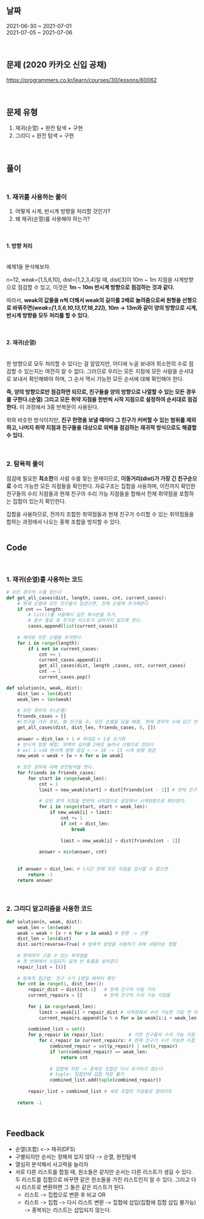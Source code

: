 ## 날짜
2021-06-30 ~ 2021-07-01<br>
2021-07-05 ~ 2021-07-06

<br>

## 문제 (2020 카카오 신입 공채)
https://programmers.co.kr/learn/courses/30/lessons/60062

<br>

## 문제 유형
1. 재귀(순열) + 완전 탐색 + 구현
2. 그리디 + 완전 탐색 + 구현 

<br>

## 풀이 <br><br>

### 1. 재귀를 사용하는 풀이 <br>

1. 어떻게 시계, 반시계 방향을 처리할 것인가?
2. 왜 재귀(순열)를 사용해야 하는가?

<br>

#### 1. 방향 처리 <br><br>
예제1을 분석해보자.

 n=12, weak=[1,5,6,10], dist=[1,2,3,4]일 때, dist[3]이 10m ~ 1m 지점을 시계방향으로 점검할 수 있고, 이것은 **1m ~ 10m 반시계 방향으로 점검하는 것과 같다.** 

따라서, **weak의 값들을 n씩 더해서 weak의 길이를 2배로 늘려줌으로써 원형을 선형으로 바꿔주면(***weak=[1,5,6,10,13,17,18,22]***), 10m -> 13m와 같이 양의 방향으로 시계,반시계 방향을 모두 처리를 할 수 있다.** 

<br>

#### 2. 재귀(순열) <br><br>
한 방향으로 모두 처리할 수 있다는 걸 알았지만, 어디에 누굴 보내야 최소한의 수로 점검할 수 있는지는 여전히 알 수 없다. 그러므로 우리는 모든 지점에 모든 사람을 순서대로 보내서 확인해봐야 하며, 그 순서 역시 가능한 모든 순서에 대해 확인해야 한다.

**즉, 양의 방향으로만 점검하면 되므로, 친구들을 양의 방향으로 나열할 수 있는 모든 경우를 구한다.(순열) 그리고 모든 취약 지점을 한번씩 시작 지점으로 설정하여 순서대로 점검한다.** 이 과정에서 3중 반복문이 사용된다.

위와 비슷한 방식이지만, **친구 한명을 보낼 때마다 그 친구가 커버할 수 있는 범위를 제외하고, 나머지 취약 지점과 친구들을 대상으로 외벽을 점검하는 재귀적 방식으로도 해결할 수 있다.**

<br>

### 2. 탐욕적 풀이 <br>
점검에 필요한 **최소한**의 사람 수를 찾는 문제이므로, **이동거리(dist)가 가장 긴 친구순으로** 수리 가능한 모든 지점들을 확인한다. 자료구조는 집합을 사용하며, 이전까지 확인한 친구들의 수리 지점들과 현재 친구의 수리 가능 지점들을 합해서 전체 취약점을 포함하는 집합이 있는지 확인한다.     

집합을 사용하므로, 전까지 조합한 취약점들과 현재 친구가 수리할 수 있는 취약점들을 합하는 과정에서 나오는 중복 조합을 방지할 수 있다.
<br><br>

## Code

<br>

### 1. 재귀(순열)를 사용하는 코드

```python
# 모든 경우의 수를 얻는다
def get_all_cases(dist, length, cases, cnt, current_cases):
    # 현재 순열에 모든 친구들이 담겼으면, 전체 순열에 추가해준다
    if cnt == length:
        # list()를 사용해서 깊은 복사본을 추가,
        # 함수 종료 후 추가된 리스트가 날아가지 않도록 한다.
        cases.append(list(current_cases))
    
    # 재귀로 모든 순열을 추가한다.
    for i in range(length):
        if i not in current_cases:
            cnt += 1
            current_cases.append(i)
            get_all_cases(dist, length ,cases, cnt, current_cases)
            cnt -= 1
            current_cases.pop()

def solution(n, weak, dist):
    dist_len = len(dist)
    weak_len = len(weak)
    
    # 모든 경우의 수(순열)
    friends_cases = []
    #(친구들 거리 정보, 총 친구들 수, 모든 순열을 담을 배열, 현재 경우의 수에 담긴 친구들 수, 현재 경우의 수)
    get_all_cases(dist, dist_len, friends_cases, 0, [])
    
    answer = dist_len + 1 # 최대값 + 1로 초기화
    # 반시계 방향 해법: 외벽의 길이를 2배로 늘려서 선형으로 만든다
    # ex) 1->10 반시계 방향 점검 <--> 10 -> 13 시계 방향 점검
    new_weak = weak + [w + n for w in weak]
    
    # 모든 경우에 대해 완전탐색을 한다.
    for friends in friends_cases:
        for start in range(weak_len):
            cnt = 1
            limit = new_weak[start] + dist[friends[cnt - 1]] # 현재 친구가 검사를 시작할 취약 지점에서 최대로 갈 수 있는 지점
            
            # 모든 취약 지점을 한번씩 시작점으로 설정해서 시계방향으로 확인한다.
            for i in range(start, start + weak_len):
                if new_weak[i] > limit:
                    cnt += 1
                    if cnt > dist_len:
                        break
                        
                    limit = new_weak[i] + dist[friends[cnt - 1]]
            
            answer = min(answer, cnt)
        
    
    if answer > dist_len: # 1시간 안에 모든 지점을 검사할 수 없으면
        return -1
    return answer
```
<br>

### 2. 그리디 알고리즘을 사용한 코드


```python
def solution(n, weak, dist):
    weak_len = len(weak)
    weak = weak + [v + n for v in weak] # 원형 -> 선형
    dist_len = len(dist)
    dist.sort(reverse=True) # 탐욕적 방법을 사용하기 위해 내림차순 정렬
    
    # 현재까지 고칠 수 있는 취약점들
    # 첫 반복에서 스킵되지 않게 빈 튜플을 넣어준다
    repair_list = [()] 
    
    # 탐욕적 접근법: 친구 수가 1명일 때부터 확인
    for cnt in range(1, dist_len+1):
        repair_dist = dist[cnt-1]   # 현재 친구의 이동 거리
        current_repairs = []        # 현재 친구의 수리 가능 지점들
        
        for i in range(weak_len):
            limit = weak[i] + repair_dist # 시작점에서 수리 가능한 가장 먼 지점
            current_repairs.append([w % n for w in weak[i:i + weak_len] if w <= limit])
            
        combined_list = set()
        for p_repair in repair_list:         # 기존 친구들의 수리 가능 지점
            for c_repair in current_repairs: # 현재 친구가 수리 가능한 지점
                combined_repair = set(p_repair) | set(c_repair)   
                if len(combined_repair) == weak_len:
                    return cnt
                
                # 집합에 저장 -> 중복된 조합은 다시 추가되지 않는다
                # tuple: 집합안에 집합 저장 불가
                combined_list.add(tuple(combined_repair)) 
                
        repair_list = combined_list # 새로 조합된 지점들로 업데이트
            
    return -1
```
<br>

## Feedback
- 순열(조합) <-> 재귀(DFS)
- 구별되지만 순서는 정해져 있지 않다 -> 순열, 완전탐색
- 열심히 분석해서 사고력을 늘리자
- 서로 다른 리스트를 합칠 때, 원소들은 같지만 순서는 다른 리스트가 생길 수 있다. 두 리스트를 집합으로 바꾸면 같은 원소들을 가진 리스트인지 알 수 있다. 그리고 다시 리스트로 변환하면 그 둘은 같은 리스트가 된다.
  - 리스트 -> 집합으로 변환 후 비교 OR
  - 리스트 -> 집합 -> 다시 리스트 변환 -> 집합에 삽입(집합에 집합 삽입 불가능) -> 중복되는 리스트는 삽입되지 않는다.